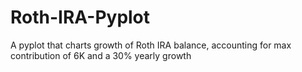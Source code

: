 # Roth-IRA-Pyplot

A pyplot that charts growth of Roth IRA balance, accounting for max contribution of 6K and a 30% yearly growth 
